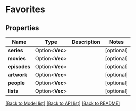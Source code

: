 # Favorites

## Properties

Name | Type | Description | Notes
------------ | ------------- | ------------- | -------------
**series** | Option<**Vec<i32>**> |  | [optional]
**movies** | Option<**Vec<i32>**> |  | [optional]
**episodes** | Option<**Vec<i32>**> |  | [optional]
**artwork** | Option<**Vec<i32>**> |  | [optional]
**people** | Option<**Vec<i32>**> |  | [optional]
**lists** | Option<**Vec<i32>**> |  | [optional]

[[Back to Model list]](../README.md#documentation-for-models) [[Back to API list]](../README.md#documentation-for-api-endpoints) [[Back to README]](../README.md)


